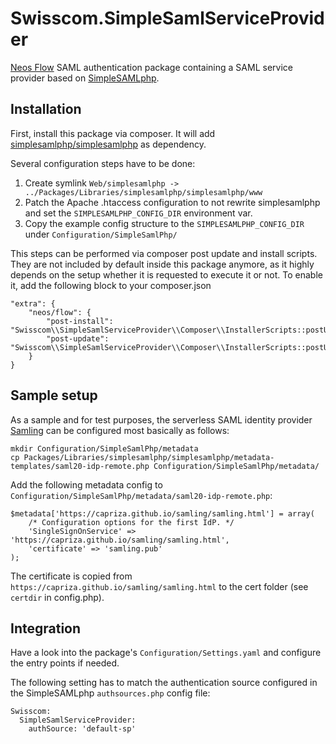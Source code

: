 # Swisscom.SimpleSamlServiceProvider
[Neos Flow](https://flow.neos.io/) SAML authentication package containing a SAML service provider based on [SimpleSAMLphp](https://simplesamlphp.org).

## Installation

First, install this package via composer. It will add [simplesamlphp/simplesamlphp](https://github.com/simplesamlphp/simplesamlphp) as dependency.
 
Several configuration steps have to be done:

1. Create symlink `Web/simplesamlphp -> ../Packages/Libraries/simplesamlphp/simplesamlphp/www`
2. Patch the Apache .htaccess configuration to not rewrite simplesamlphp and set the `SIMPLESAMLPHP_CONFIG_DIR` environment var.
3. Copy the example config structure to the `SIMPLESAMLPHP_CONFIG_DIR` under `Configuration/SimpleSamlPhp/`

This steps can be performed via composer post update and install scripts. They are not included by default inside this package anymore, as it highly depends on the setup whether it is requested to execute it or not.
To enable it, add the following block to your composer.json

    "extra": {
        "neos/flow": {
            "post-install": "Swisscom\\SimpleSamlServiceProvider\\Composer\\InstallerScripts::postUpdateAndInstall",
            "post-update": "Swisscom\\SimpleSamlServiceProvider\\Composer\\InstallerScripts::postUpdateAndInstall"
        }
    }

## Sample setup

As a sample and for test purposes, the serverless SAML identity provider [Samling](https://capriza.github.io/samling/samling.html) 
can be configured most basically as follows:
    
    mkdir Configuration/SimpleSamlPhp/metadata
    cp Packages/Libraries/simplesamlphp/simplesamlphp/metadata-templates/saml20-idp-remote.php Configuration/SimpleSamlPhp/metadata/
    
Add the following metadata config to `Configuration/SimpleSamlPhp/metadata/saml20-idp-remote.php`:

    $metadata['https://capriza.github.io/samling/samling.html'] = array(
        /* Configuration options for the first IdP. */
        'SingleSignOnService' => 'https://capriza.github.io/samling/samling.html',
        'certificate' => 'samling.pub'
    );

The certificate is copied from `https://capriza.github.io/samling/samling.html` to the cert folder (see `certdir` in config.php). 

## Integration

Have a look into the package's `Configuration/Settings.yaml` and configure the entry points if needed.

The following setting has to match the authentication source configured in the SimpleSAMLphp `authsources.php` config file:

    Swisscom:
      SimpleSamlServiceProvider:
        authSource: 'default-sp'